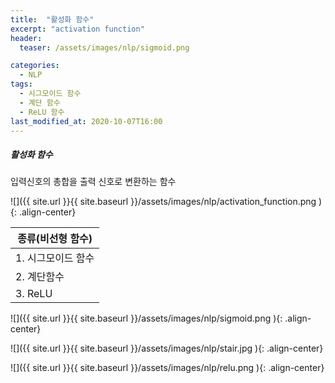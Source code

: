 ```yaml
---
title:  "활성화 함수"
excerpt: "activation function"
header:
  teaser: /assets/images/nlp/sigmoid.png

categories:
  - NLP
tags:
  - 시그모이드 함수
  - 계단 함수
  - ReLU 함수
last_modified_at: 2020-10-07T16:00
---
```


##### 활성화 함수       
입력신호의 총합을 출력 신호로 변환하는 함수   

![]({{ site.url }}{{ site.baseurl }}/assets/images/nlp/activation_function.png   ){: .align-center} 


| <center>종류(비선형 함수)</center>	|
| :--------------------	|
| 1. 시그모이드 함수		|
| 2. 계단함수		|
| 3. ReLU		|

![]({{ site.url }}{{ site.baseurl }}/assets/images/nlp/sigmoid.png   ){: .align-center} 

![]({{ site.url }}{{ site.baseurl }}/assets/images/nlp/stair.jpg   ){: .align-center} 

![]({{ site.url }}{{ site.baseurl }}/assets/images/nlp/relu.png   ){: .align-center} 

